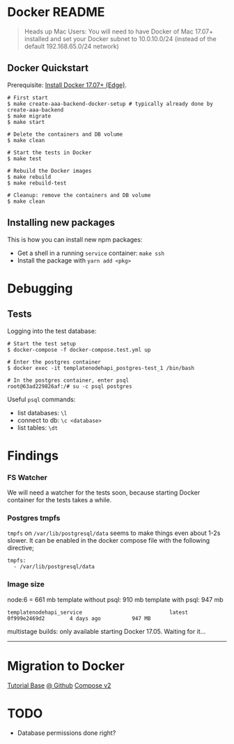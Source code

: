 # Docker README

> Heads up Mac Users: You will need to have Docker of Mac 17.07+ installed and set your Docker subnet to 10.0.10.0/24 (instead of the default 192.168.65.0/24 network)

## Docker Quickstart

Prerequisite: [Install Docker 17.07+ (Edge)](https://store.docker.com/editions/community/docker-ce-desktop-mac).

    # First start
    $ make create-aaa-backend-docker-setup # typically already done by create-aaa-backend
    $ make migrate
    $ make start

    # Delete the containers and DB volume
    $ make clean

    # Start the tests in Docker
    $ make test

    # Rebuild the Docker images
    $ make rebuild
    $ make rebuild-test

    # Cleanup: remove the containers and DB volume
    $ make clean


## Installing new packages

This is how you can install new npm packages:

* Get a shell in a running `service` container: `make ssh`
* Install the package with `yarn add <pkg>`

# Debugging

## Tests

Logging into the test database:

    # Start the test setup
    $ docker-compose -f docker-compose.test.yml up

    # Enter the postgres container
    $ docker exec -it templatenodehapi_postgres-test_1 /bin/bash

    # In the postgres container, enter psql
    root@63ad229826af:/# su -c psql postgres

Useful `psql` commands:

* list databases: `\l`
* connect to db: `\c <database>`
* list tables: `\dt`


# Findings

### FS Watcher

We will need a watcher for the tests soon, because starting Docker container for the tests takes a while.


### Postgres tmpfs

`tmpfs` on `/var/lib/postgresql/data` seems to make things even about 1-2s slower.
It can be enabled in the docker compose file with the following directive;

    tmpfs:
      - /var/lib/postgresql/data


### Image size

node:6 = 661 mb
template without psql: 910 mb
template with psql: 947 mb

`templatenodehapi_service                            latest              0f999e2469d2        4 days ago          947 MB`

multistage builds: only available starting Docker 17.05. Waiting for it...

---

# Migration to Docker

[Tutorial Base](http://jdlm.info/articles/2016/03/06/lessons-building-node-app-docker.html)
[@ Github](https://github.com/jdleesmiller/docker-chat-demo)
[Compose v2](https://medium.com/@giorgioto/docker-compose-yml-from-v1-to-v2-3c0f8bb7a48e#.cfvjn8evz)

# TODO

- Database permissions done right?

